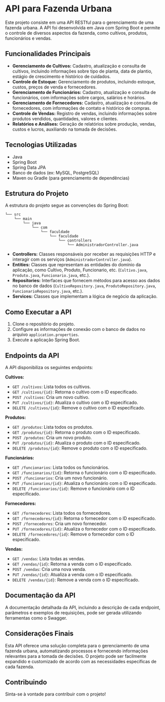 # API para Fazenda Urbana

Este projeto consiste em uma API RESTful para o gerenciamento de uma fazenda urbana. A API foi desenvolvida em Java com Spring Boot e permite o controle de diversos aspectos da fazenda, como cultivos, produtos, funcionários e vendas.

## Funcionalidades Principais

  * **Gerenciamento de Cultivos:** Cadastro, atualização e consulta de cultivos, incluindo informações sobre tipo de planta, data de plantio, estágio de crescimento e histórico de cuidados.
  * **Controle de Estoque:** Gerenciamento de produtos, incluindo estoque, custos, preços de venda e fornecedores.
  * **Gerenciamento de Funcionários:** Cadastro, atualização e consulta de funcionários, com informações sobre cargos, salários e horários.
  * **Gerenciamento de Fornecedores:** Cadastro, atualização e consulta de fornecedores, com informações de contato e histórico de compras.
  * **Controle de Vendas:** Registro de vendas, incluindo informações sobre produtos vendidos, quantidades, valores e clientes.
  * **Relatórios e Análises:** Geração de relatórios sobre produção, vendas, custos e lucros, auxiliando na tomada de decisões.

## Tecnologias Utilizadas

  * Java
  * Spring Boot
  * Spring Data JPA
  * Banco de dados (ex: MySQL, PostgreSQL)
  * Maven ou Gradle (para gerenciamento de dependências)

## Estrutura do Projeto

A estrutura do projeto segue as convenções do Spring Boot:

```
└── src
    └── main
        └── java
            └── com
                └── faculdade
                    └── faculdade
                        └── controllers
                            └── AdministradorController.java

```

  * **Controllers:** Classes responsáveis por receber as requisições HTTP e interagir com os serviços (`AdministradorController.java`).
  * **Entities:** Classes que representam as entidades do domínio da aplicação, como Cultivo, Produto, Funcionario, etc. (`Cultivo.java`, `Produto.java`, `Funcionario.java`, etc.).
  * **Repositories:** Interfaces que fornecem métodos para acesso aos dados no banco de dados (`CultivoRepository.java`, `ProdutoRepository.java`, `FuncionarioRepository.java`, etc.).
  * **Services:** Classes que implementam a lógica de negócio da aplicação.

## Como Executar a API

1.  Clone o repositório do projeto.
2.  Configure as informações de conexão com o banco de dados no arquivo `application.properties`.
3.  Execute a aplicação Spring Boot.

## Endpoints da API

A API disponibiliza os seguintes endpoints:

**Cultivos:**

  * `GET /cultivos`: Lista todos os cultivos.
  * `GET /cultivos/{id}`: Retorna o cultivo com o ID especificado.
  * `POST /cultivos`: Cria um novo cultivo.
  * `PUT /cultivos/{id}`: Atualiza o cultivo com o ID especificado.
  * `DELETE /cultivos/{id}`: Remove o cultivo com o ID especificado.

**Produtos:**

  * `GET /produtos`: Lista todos os produtos.
  * `GET /produtos/{id}`: Retorna o produto com o ID especificado.
  * `POST /produtos`: Cria um novo produto.
  * `PUT /produtos/{id}`: Atualiza o produto com o ID especificado.
  * `DELETE /produtos/{id}`: Remove o produto com o ID especificado.

**Funcionários:**

  * `GET /funcionarios`: Lista todos os funcionários.
  * `GET /funcionarios/{id}`: Retorna o funcionário com o ID especificado.
  * `POST /funcionarios`: Cria um novo funcionário.
  * `PUT /funcionarios/{id}`: Atualiza o funcionário com o ID especificado.
  * `DELETE /funcionarios/{id}`: Remove o funcionário com o ID especificado.

**Fornecedores:**

  * `GET /fornecedores`: Lista todos os fornecedores.
  * `GET /fornecedores/{id}`: Retorna o fornecedor com o ID especificado.
  * `POST /fornecedores`: Cria um novo fornecedor.
  * `PUT /fornecedores/{id}`: Atualiza o fornecedor com o ID especificado.
  * `DELETE /fornecedores/{id}`: Remove o fornecedor com o ID especificado.

**Vendas:**

  * `GET /vendas`: Lista todas as vendas.
  * `GET /vendas/{id}`: Retorna a venda com o ID especificado.
  * `POST /vendas`: Cria uma nova venda.
  * `PUT /vendas/{id}`: Atualiza a venda com o ID especificado.
  * `DELETE /vendas/{id}`: Remove a venda com o ID especificado.

## Documentação da API

A documentação detalhada da API, incluindo a descrição de cada endpoint, parâmetros e exemplos de requisições, pode ser gerada utilizando ferramentas como o Swagger.

## Considerações Finais

Esta API oferece uma solução completa para o gerenciamento de uma fazenda urbana, automatizando processos e fornecendo informações relevantes para a tomada de decisões. O projeto pode ser facilmente expandido e customizado de acordo com as necessidades específicas de cada fazenda.

## Contribuindo

Sinta-se à vontade para contribuir com o projeto\!
